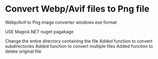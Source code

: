 # Convert Webp/Avif files to Png file
Webp/Avif to Png image converter
windows exe format

USE Magick.NET nuget pagakage


Change the entire directory containing the file
Added function to convert subdirectories
Added function to convert multiple files
Added function to delete original file

